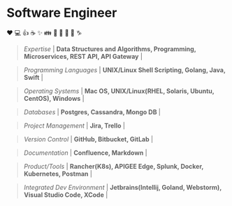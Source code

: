 # Software Engineer

:heart: :computer: :+1: :coffee: :sparkles: :family: :guitar: :microphone: :metal: :thinking: :capricorn:



> *Expertise* | **Data Structures and Algorithms, Programming, Microservices, REST API, API Gateway** |

> *Programming Languages* | **UNIX/Linux Shell Scripting, Golang, Java, Swift** |

> *Operating Systems* | **Mac OS, UNIX/Linux(RHEL, Solaris, Ubuntu, CentOS), Windows** |

> *Databases* | **Postgres, Cassandra, Mongo DB** |

> *Project Management* | **Jira, Trello** |

> *Version Control* | **GitHub, Bitbucket, GitLab** |

> *Documentation* | **Confluence, Markdown** |

> *Product/Tools* | **Rancher(K8s), APIGEE Edge, Splunk, Docker, Kubernetes, Postman** |

> *Integrated Dev Environment* | **Jetbrains(Intellij, Goland, Webstorm), Visual Studio Code, XCode** |


